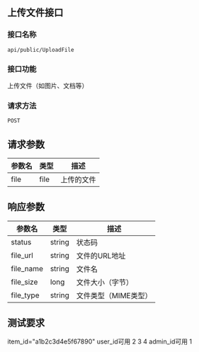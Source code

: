 ## 上传文件接口

### 接口名称
`api/public/UploadFile`

### 接口功能
上传文件（如图片、文档等）

### 请求方法
`POST`

## 请求参数

| 参数名 | 类型 | 描述 |
|--------|------|------|
| file   | file | 上传的文件 |

## 响应参数

| 参数名    | 类型   | 描述                |
|-----------|--------|---------------------|
| status    | string | 状态码              |
| file_url  | string | 文件的URL地址       |
| file_name | string | 文件名              |
| file_size | long   | 文件大小（字节）    |
| file_type | string | 文件类型（MIME类型）|

## 测试要求
item_id="a1b2c3d4e5f67890"
user_id可用 2 3 4
admin_id可用   1